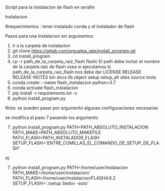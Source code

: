  Script para la instalacion de flash en serafin

 Instalacion

#requerimientos : tener instalado conda y el instalador de flash

Pasos para una instalacion sin argumentos:

1) Ir a la carpeta de instalacion
1) git clone https://gitlab.com/srgualpa_iate/install_program.git
2) cd install_program
3) cp -r path_de_la_carpeta_raiz_flash flash/
   El path debe incluir el nombre de la carpeta raiz de flash
   osea si ejecutamos 
   ls path_de_la_carpeta_raiz_flash
   nos debe dar 
   LICENSE  RELEASE  RELEASE-NOTES  bin  docs  lib  object  setup  setup_alt  sites  source  tools 
4) conda create --name flash_instalacion python=3.7
5) conda activate flash_instalacion
6) pip install -r requirements.txt -v
7) python install_program.py

Nota: se pueden pasar por argumento algunas configuraciones necesarias

se modifica el paso 7 pasando los argumento

7) python install_program.py PATH=PATH_ABSOLUTO_INSTALACION PATH_MAKE=PATH_ABSOLUTO_MAKEFILE  PATH_FLASH=PATH_INSTALADOR_FLASH  SETUP_FLASH='ENTRE_COMILLAS_EL_COMANDO_DE_SETUP_DE_FLASH'

ej:

7) python install_program.py PATH=/home/user/instalacion PATH_MAKE=/home/user/instalacion/ PATH_FLASH=/home/user/instalacion/FLASH4.6.2  SETUP_FLASH='./setup Sedov -auto'


